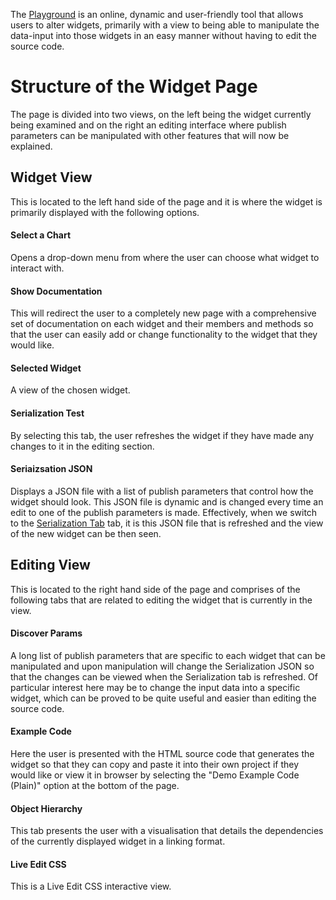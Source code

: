 The [Playground](https://cdn.rawgit.com/mlzummo/Visualization/DEMO_CODE_4/apps/SampleSite/playground.html) is an online, dynamic and user-friendly tool that allows users to alter widgets, primarily with a view to being able to manipulate the data-input into those widgets in an easy manner without having to edit the source code. 

# Structure of the Widget Page

The page is divided into two views, on the left being the widget currently being examined and on the right an editing interface where publish parameters can be manipulated with other features that will now be explained. 

## Widget View
This is located to the left hand side of the page and it is where the widget is primarily displayed with the following options. 

#### Select a Chart
Opens a drop-down menu from where the user can choose what widget to interact with.

#### Show Documentation
This will redirect the user to a completely new page with a comprehensive set of documentation on each widget and their members and methods so that the user can easily add or change functionality to the widget that they would like.

#### Selected Widget
A view of the chosen widget.


#### Serialization Test
By selecting this tab, the user refreshes the widget if they have made any changes to it in the editing section. 


#### Seriaizsation JSON

Displays a JSON file with a list of publish parameters that control how the widget should look. This JSON file is dynamic and is changed every time an edit to one of the publish parameters is made. Effectively, when we switch to the [Serialization Tab]() tab, it is this JSON file that is refreshed and the view of the new widget can be then seen.






## Editing View 
This is located to the right hand side of the page and comprises of the following tabs that are related to editing the widget that is currently in the view.

#### Discover Params
A long list of publish parameters that are specific to each widget that can be manipulated and upon manipulation will change the Serialization JSON so that the changes can be viewed when the Serialization tab is refreshed. Of particular interest here may be to change the input data into a specific widget, which can be proved to be quite useful and easier than editing the source code. 


#### Example Code
Here the user is presented with the HTML source code that generates the widget so that they can copy and paste it into their own project if they would like or view it in browser by selecting the "Demo Example Code (Plain)" option at the bottom of the page. 


#### Object Hierarchy
This tab presents the user with a visualisation that details the dependencies of the currently displayed widget in a linking format. 


#### Live Edit CSS 
This is a Live Edit CSS interactive view.

